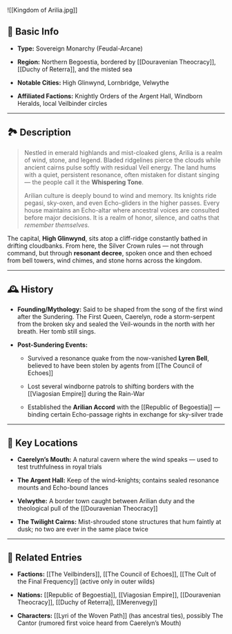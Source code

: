  ![[Kingdom of Arilia.jpg]]
 
## 📍 Basic Info

- **Type:** Sovereign Monarchy (Feudal-Arcane)
    
- **Region:** Northern Begoestia, bordered by [[Douravenian Theocracy]], [[Duchy of Reterra]], and the misted sea
    
- **Notable Cities:** High Glinwynd, Lornbridge, Velwythe
    
- **Affiliated Factions:** Knightly Orders of the Argent Hall, Windborn Heralds, local Veilbinder circles
    

---

## 🏞️ Description

> Nestled in emerald highlands and mist-cloaked glens, Arilia is a realm of wind, stone, and legend. Bladed ridgelines pierce the clouds while ancient cairns pulse softly with residual Veil energy. The land hums with a quiet, persistent resonance, often mistaken for distant singing — the people call it the **Whispering Tone**.
> 
> Arilian culture is deeply bound to wind and memory. Its knights ride pegasi, sky-oxen, and even Echo-gliders in the higher passes. Every house maintains an Echo-altar where ancestral voices are consulted before major decisions. It is a realm of honor, silence, and oaths that _remember themselves._

The capital, **High Glinwynd**, sits atop a cliff-ridge constantly bathed in drifting cloudbanks. From here, the Silver Crown rules — not through command, but through **resonant decree**, spoken once and then echoed from bell towers, wind chimes, and stone horns across the kingdom.

---

## 🕰️ History

- **Founding/Mythology:** Said to be shaped from the song of the first wind after the Sundering. The First Queen, Caerelyn, rode a storm-serpent from the broken sky and sealed the Veil-wounds in the north with her breath. Her tomb still sings.
    
- **Post-Sundering Events:**
    
    - Survived a resonance quake from the now-vanished **Lyren Bell**, believed to have been stolen by agents from [[The Council of Echoes]]
        
    - Lost several windborne patrols to shifting borders with the [[Viagosian Empire]] during the Rain-War
        
    - Established the **Arilian Accord** with the [[Republic of Begoestia]] — binding certain Echo-passage rights in exchange for sky-silver trade
        

---

## 🌟 Key Locations

- **Caerelyn’s Mouth:** A natural cavern where the wind speaks — used to test truthfulness in royal trials
    
- **The Argent Hall:** Keep of the wind-knights; contains sealed resonance mounts and Echo-bound lances
    
- **Velwythe:** A border town caught between Arilian duty and the theological pull of the [[Douravenian Theocracy]]
    
- **The Twilight Cairns:** Mist-shrouded stone structures that hum faintly at dusk; no two are ever in the same place twice
    

---

## 🔗 Related Entries

- **Factions:** [[The Veilbinders]], [[The Council of Echoes]], [[The Cult of the Final Frequency]] (active only in outer wilds)
    
- **Nations:** [[Republic of Begoestia]], [[Viagosian Empire]], [[Douravenian Theocracy]], [[Duchy of Reterra]], [[Merenvegy]]
    
- **Characters:** [[Lyri of the Woven Path]] (has ancestral ties), possibly The Cantor (rumored first voice heard from Caerelyn’s Mouth)